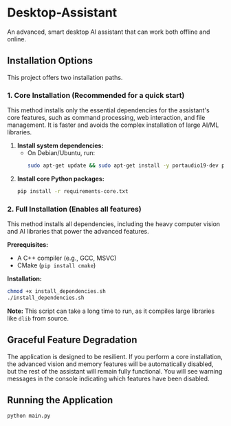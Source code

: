 # Desktop-Assistant

An advanced, smart desktop AI assistant that can work both offline and online.

## Installation Options

This project offers two installation paths.

### 1. Core Installation (Recommended for a quick start)

This method installs only the essential dependencies for the assistant's core features, such as command processing, web interaction, and file management. It is faster and avoids the complex installation of large AI/ML libraries.

1.  **Install system dependencies:**
    *   On Debian/Ubuntu, run:
        ```bash
        sudo apt-get update && sudo apt-get install -y portaudio19-dev python3-pyaudio scrot python3-tk python3-dev
        ```
2.  **Install core Python packages:**
    ```bash
    pip install -r requirements-core.txt
    ```

### 2. Full Installation (Enables all features)

This method installs all dependencies, including the heavy computer vision and AI libraries that power the advanced features.

**Prerequisites:**
*   A C++ compiler (e.g., GCC, MSVC)
*   CMake (`pip install cmake`)

**Installation:**
```bash
chmod +x install_dependencies.sh
./install_dependencies.sh
```
**Note:** This script can take a long time to run, as it compiles large libraries like `dlib` from source.

## Graceful Feature Degradation

The application is designed to be resilient. If you perform a core installation, the advanced vision and memory features will be automatically disabled, but the rest of the assistant will remain fully functional. You will see warning messages in the console indicating which features have been disabled.

## Running the Application
```bash
python main.py
```
